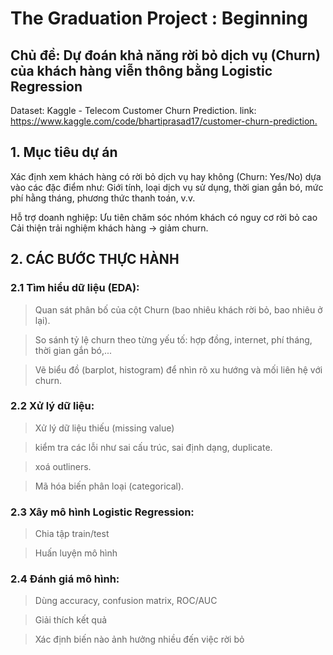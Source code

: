 # The Graduation Project : Beginning

## Chủ đề: Dự đoán khả năng rời bỏ dịch vụ (Churn) của khách hàng viễn thông bằng Logistic Regression

Dataset: Kaggle - Telecom Customer Churn Prediction.
link: <https://www.kaggle.com/code/bhartiprasad17/customer-churn-prediction.>

## 1. Mục tiêu dự án

Xác định xem khách hàng có rời bỏ dịch vụ hay không (Churn: Yes/No) dựa vào các đặc điểm như:
Giới tính, loại dịch vụ sử dụng, thời gian gắn bó, mức phí hằng tháng, phương thức thanh toán, v.v.

Hỗ trợ doanh nghiệp:
Ưu tiên chăm sóc nhóm khách có nguy cơ rời bỏ cao
Cải thiện trải nghiệm khách hàng → giảm churn.

## 2. CÁC BƯỚC THỰC HÀNH
### 2.1 Tìm hiểu dữ liệu (EDA):
>Quan sát phân bố của cột Churn (bao nhiêu khách rời bỏ, bao nhiêu ở lại).

>So sánh tỷ lệ churn theo từng yếu tố: hợp đồng, internet, phí tháng, thời gian gắn bó,...

>Vẽ biểu đồ (barplot, histogram) để nhìn rõ xu hướng và mối liên hệ với churn.

### 2.2 Xử lý dữ liệu:
>Xử lý dữ liệu thiếu (missing value)

>kiểm tra các lỗi như sai cấu trúc, sai định dạng, duplicate.

> xoá outliners.

>Mã hóa biến phân loại (categorical).

### 2.3 Xây mô hình Logistic Regression:
>Chia tập train/test

>Huấn luyện mô hình

### 2.4 Đánh giá mô hình:

>Dùng accuracy, confusion matrix, ROC/AUC

>Giải thích kết quả

>Xác định biến nào ảnh hưởng nhiều đến việc rời bỏ

